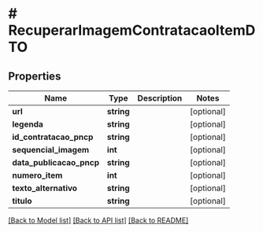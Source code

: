 # # RecuperarImagemContratacaoItemDTO

## Properties

Name | Type | Description | Notes
------------ | ------------- | ------------- | -------------
**url** | **string** |  | [optional]
**legenda** | **string** |  | [optional]
**id_contratacao_pncp** | **string** |  | [optional]
**sequencial_imagem** | **int** |  | [optional]
**data_publicacao_pncp** | **string** |  | [optional]
**numero_item** | **int** |  | [optional]
**texto_alternativo** | **string** |  | [optional]
**titulo** | **string** |  | [optional]

[[Back to Model list]](../../README.md#models) [[Back to API list]](../../README.md#endpoints) [[Back to README]](../../README.md)
